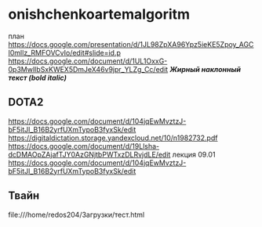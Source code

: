 # onishchenkoartemalgoritm
план https://docs.google.com/presentation/d/1JL98ZpXA96Ypz5ieKE5Zpoy_AGCI0mllz_RMFOVCvIo/edit#slide=id.p
https://docs.google.com/document/d/1UL1OxxG-0p3MwlIbSxKWEX5DmJeX46v9jpr_YLZg_Cc/edit 
            ***Жирный наклонный текст (bold italic)***
## DOTA2 
https://docs.google.com/document/d/104jqEwMvztzJ-bF5itJl_B16B2yrfUXmTypoB3fyxSk/edit
https://digitaldictation.storage.yandexcloud.net/10/n1982732.pdf
https://docs.google.com/document/d/19Llsha-dcDMAOpZAjafTJY0AzGNjtbPWTxzDLRvjdLE/edit
лекция 09.01
https://docs.google.com/document/d/104jqEwMvztzJ-bF5itJl_B16B2yrfUXmTypoB3fyxSk/edit
## Твайн
file:///home/redos204/Загрузки/тест.html

